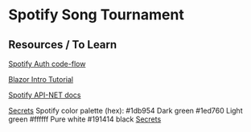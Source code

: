 # Spotify Song Tournament
## Resources / To Learn
<a href="https://developer.spotify.com/documentation/general/guides/authorization/code-flow/">Spotify Auth code-flow</a>

<a href="https://dotnet.microsoft.com/en-us/learn/aspnet/blazor-tutorial/intro">Blazor Intro Tutorial</a>

<a href="https://johnnycrazy.github.io/SpotifyAPI-NET/docs/introduction">Spotify API-NET docs</a>

<a href="https://docs.microsoft.com/en-us/aspnet/core/security/app-secrets?view=aspnetcore-6.0&tabs=windows">Secrets</a>
Spotify color palette (hex):
#1db954 Dark green
#1ed760 Light green
#ffffff Pure white
#191414 black
<a href="https://docs.microsoft.com/en-us/aspnet/core/security/app-secrets?view=aspnetcore-6.0&tabs=windows">Secrets</a>
